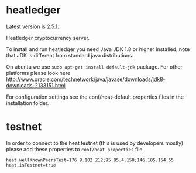 # heatledger

Latest version is 2.5.1.

Heatledger cryptocurrency server.

To install and run heatledger you need Java JDK 1.8 or higher installed, note that JDK is different from standard java distributions.

On ubuntu we use `sudo apt-get install default-jdk` package. For other platforms please look here http://www.oracle.com/technetwork/java/javase/downloads/jdk8-downloads-2133151.html

For configuration settings see the conf/heat-default.properties files in the installation folder.

# testnet

In order to connect to the heat testnet (this is used by developers mostly) please add these properties to `conf/heat.properties` file.

```
heat.wellKnownPeersTest=176.9.102.212;95.85.4.150;146.185.154.55
heat.isTestnet=true
```
